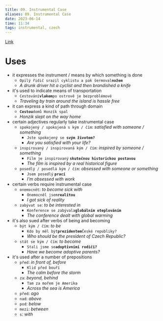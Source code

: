 ```yaml
---
title: 09. Instrumental Case
aliases: 09. Instrumental Case
date: 2023-06-14
time: 11:34
tags: instrumental, czech
---
```


[Link](http://cokdybysme.net/pdfs/instrumental.pdf)

# Uses
- it expresses the instrument / means by which something is done
	- `Opilý řidič srazil cyklistu a pak šermoval`**`nožem`**
	- *A drunk driver hit a cyclist and then brandished a knife*
- it's used to indicate means of transportation
	- `Cestování`**`vlakem`**`po ostrově je bezproblémové`
	- *Traveling by train around the island is hassle free*
- it can express a kind of path through domain
	- **`Cestou`**`domů Honzík spal`
	- *Honzik slept on the way home*
- certain adjectives regularly take instrumental case
	- `spokojený / spokojená s kým / čím`: *satisfied with someone / something*
		- `Jste spokojený se `**`svým životem?`**
		- *Are you satisfied with your life?*
	- `inspirovaný / inspirovaná kým / čím`: *inspired by someone / something*
		- `Film je inspirovaný` **`skutečnou historickou postavou`**
		- *The film is inspired by a real historical figure*
	- `posedlý / posedlá kým / čím`: *obsessed with someone or something*
		- `Jsem posedlý` **`prací`**
		- *I'm obsessed with work*
- certain verbs require instrumental case
	- `onemocnět`: *to become sick with*
		- `Onemocněl jsem`**`realitou`**
		- *I got sick of reality*
	- `zabývat se`: *to be interested in*
		- `Konference se zabývala`**`globálním oteplováním`**
		- *The conference dealt with global warming*
- it's also sued after verbs of being and becoming
	- `být kým / čím`: *to be*
		- `Kdo by měl být`**`prezidentem`**`České republiky?`
		- *Who should be the president of Czech Republic?*
	- `stát se kým / čím`: *to become*
		- `Stali jsme se`**`adoptivními rodiči?`**
		- *Have we become adoptive parents?*
- it's used after a number of prepositions
	- `před`: *in front of, before*
		- `Klid před bouří`
		- *The calm before the storm*
	- `za`: *beyond, behind*
		- `Tam za mořem je Amerika`
		- *Across the sea is America*
	- `před`: *ago*
	- `nad`: *above*
	- `pod`: *below*
	- `mezi`: *between*
	- `s`: *with*